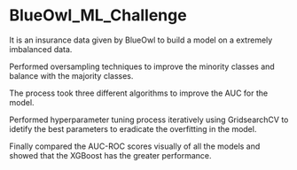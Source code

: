 # BlueOwl_ML_Challenge

It is an insurance data given by BlueOwl to build a model on a extremely imbalanced data.

Performed oversampling techniques to improve the minority classes and balance with the majority classes.

The process took three different algorithms to improve the AUC for the model.

Performed hyperparameter tuning process iteratively using GridsearchCV to idetify the best parameters to eradicate the overfitting in the model.

Finally compared the AUC-ROC scores visually of all the models and showed that the XGBoost has the greater performance.

